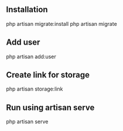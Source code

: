 ## Installation

php artisan migrate:install
php artisan migrate

## Add user

php artisan add:user

## Create link for storage

php artisan storage:link

## Run using artisan serve

php artisan serve